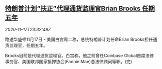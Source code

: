 <!--1605657298000-->
[特朗普计划“扶正”代理通货监理官Brian Brooks 任期五年](https://cn.reuters.com/article/us-trump-brooks-appointment-1118-idCNKBS27X356)
------

<div><i>2020-11-17T23:32:49Z</i></div><p>路透华盛顿11月17日 - 美国白宫周二称，总统特朗普计划任命Brian Brooks担任通货监理官，任期五年。</p><p>Brooks目前是代理通货监理官。白宫称，他之前曾任Coinbase Global首席法律事务官、美国联邦国家抵押协会(Fannie Mae)总法律顾问等职。(完)</p>
